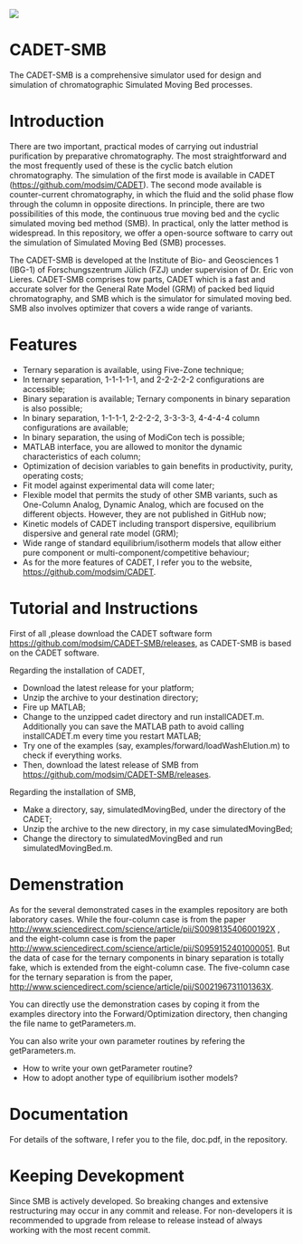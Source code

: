 ![](https://github.com/modsim/CADET/blob/master/doc/logo/CADET-GitHub.png)

# CADET-SMB
The CADET-SMB is a comprehensive simulator used for design and simulation of chromatographic Simulated Moving Bed processes. 

# Introduction

There are two important, practical modes of carrying out industrial purification by preparative chromatography. The most straightforward and the most frequently used of these is the cyclic batch elution chromatography. The simulation of the first mode is available in CADET (https://github.com/modsim/CADET). The second mode available is counter-current chromatography, in which the fluid and the solid phase flow through the column in opposite directions. In principle, there are two possibilities of this mode, the continuous true moving bed and the cyclic simulated moving bed method (SMB). In practical, only the latter method is widespread. In this repository, we offer a open-source software to carry out the simulation of Simulated Moving Bed (SMB) processes.

The CADET-SMB is developed at the Institute of Bio- and Geosciences 1 (IBG-1) of Forschungszentrum Jülich (FZJ) under supervision of Dr. Eric von Lieres. CADET-SMB comprises tow parts, CADET which is a fast and accurate solver for the General Rate Model (GRM) of packed bed liquid chromatography, and SMB which is the simulator for simulated moving bed. SMB also involves optimizer that covers a wide range of variants.

# Features

* Ternary separation is available, using Five-Zone technique;
* In ternary separation, 1-1-1-1-1, and 2-2-2-2-2 configurations are accessible;
* Binary separation is available; Ternary components in binary separation is also possible;
* In binary separation, 1-1-1-1, 2-2-2-2, 3-3-3-3, 4-4-4-4 column configurations are available;
* In binary separation, the using of ModiCon tech is possible;
* MATLAB interface, you are allowed to monitor the dynamic characteristics of each column;
* Optimization of decision variables to gain benefits in productivity, purity, operating costs;
* Fit model against experimental data will come later;
* Flexible model that permits the study of other SMB variants, such as One-Column Analog, Dynamic Analog, which are focused on the different objects. However, they are not published in GitHub now;
* Kinetic models of CADET including transport dispersive, equilibrium dispersive and general rate model (GRM);
* Wide range of standard equilibrium/isotherm models that allow either pure component or multi-component/competitive behaviour;
* As for the more features of CADET, I refer you to the website, https://github.com/modsim/CADET.

# Tutorial and Instructions

First of all ,please download the CADET software form https://github.com/modsim/CADET-SMB/releases, as CADET-SMB is based on the CADET software.

Regarding the installation of CADET,

* Download the latest release for your platform;
* Unzip the archive to your destination directory;
* Fire up MATLAB;
* Change to the unzipped cadet directory and run installCADET.m. Additionally you can save the MATLAB path to avoid calling installCADET.m every time you restart MATLAB;
* Try one of the examples (say, examples/forward/loadWashElution.m) to check if everything works.
* Then, download the latest release of SMB from https://github.com/modsim/CADET-SMB/releases.

Regarding the installation of SMB,

* Make a directory, say, simulatedMovingBed, under the directory of the CADET;
* Unzip the archive to the new directory, in my case simulatedMovingBed;
* Change the directory to simulatedMovingBed and run simulatedMovingBed.m.

# Demenstration 

As for the several demonstrated cases in the examples repository are both laboratory cases. While the four-column case is from the paper http://www.sciencedirect.com/science/article/pii/S009813540600192X , and the eight-column case is from the paper http://www.sciencedirect.com/science/article/pii/S0959152401000051. But the data of case for the ternary components in binary separation is totally fake, which is extended from the eight-column case. The five-column case for the ternary separation is from the paper, http://www.sciencedirect.com/science/article/pii/S002196731101363X. 

You can directly use the demonstration cases by coping it from the examples directory into the Forward/Optimization directory, then changing the file name to getParameters.m. 

You can also write your own parameter routines by refering the getParameters.m. 

* How to write your own getParameter routine?
* How to adopt another type of equilibrium isother models?

# Documentation 

For details of the software, I refer you to the file, doc.pdf, in the repository.

# Keeping Devekopment 

Since SMB is actively developed. So breaking changes and extensive restructuring may occur in any commit and release. For non-developers it is recommended to upgrade from release to release instead of always working with the most recent commit.

